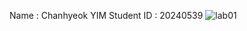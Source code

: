 Name : Chanhyeok YIM
Student ID : 20240539
![lab01](https://user-images.githubusercontent.com/44300260/53072762-1724ee80-3521-11e9-885c-13f6a12e36ff.png)
